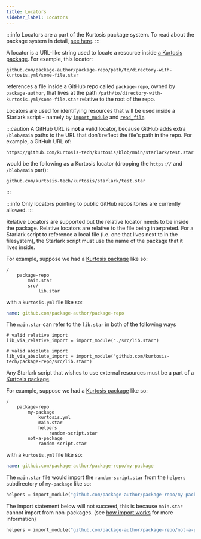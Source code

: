 ```yaml
---
title: Locators
sidebar_label: Locators
---
```


:::info
Locators are a part of the Kurtosis package system. To read about the package system in detail, [see here][how-do-kurtosis-imports-work-explanation].
:::

A locator is a URL-like string used to locate a resource inside [a Kurtosis package][packages]. For example, this locator:

```
github.com/package-author/package-repo/path/to/directory-with-kurtosis.yml/some-file.star
```

references a file inside a GitHub repo called `package-repo`, owned by `package-author`, that lives at the path `/path/to/directory-with-kurtosis.yml/some-file.star` relative to the root of the repo.


Locators are used for identifying resources that will be used inside a Starlark script - namely by [`import_module`](../starlark-reference/import-module.md) and [`read_file`](../starlark-reference/read-file.md).

:::caution
A GitHub URL is **not** a valid locator, because GitHub adds extra `/blob/main` paths to the URL that don't reflect the file's path in the repo. For example, a GitHub URL of:

```
https://github.com/kurtosis-tech/kurtosis/blob/main/starlark/test.star
```

would be the following as a Kurtosis locator (dropping the `https://` and `/blob/main` part):

```
github.com/kurtosis-tech/kurtosis/starlark/test.star
```
:::

:::info
Only locators pointing to public GitHub repositories are currently allowed.
:::

Relative Locators are supported but the relative locator needs to be inside the package. Relative locators are relative to the file being interpreted. For a Starlark script to reference a local file (i.e. one that lives next to in the filesystem), the Starlark script must use the name of the package that it lives inside.

For example, suppose we had a [Kurtosis package][packages] like so:

```
/
    package-repo
        main.star
        src/
            lib.star
```

with a `kurtosis.yml` file like so:

```yaml
name: github.com/package-author/package-repo
```

The `main.star` can refer to the `lib.star` in both of the following ways


```
# valid relative import
lib_via_relative_import = import_module("./src/lib.star")

# valid absolute import
lib_via_absolute_import = import_module("github.com/kurtosis-tech/package-repo/src/lib.star")
```

Any Starlark script that wishes to use external resources must be
a part of a [Kurtosis package][packages].

For example, suppose we had a [Kurtosis package][packages] like so:

```
/
    package-repo
        my-package 
            kurtosis.yml
            main.star
            helpers
                random-script.star
        not-a-package
            random-script.star
```

with a `kurtosis.yml` file like so:

```yaml
name: github.com/package-author/package-repo/my-package
```

The `main.star` file would import the `random-script.star` from the `helpers` subdirectory of `my-package` like so:

```python
helpers = import_module("github.com/package-author/package-repo/my-package/helpers/random-script.star")
```

The import statement below will not succeed, this is because `main.star` cannot import from non-packages.
(see [how import works][how-do-kurtosis-imports-work-explanation] for more information)

```python
helpers = import_module("github.com/package-author/package-repo/not-a-package/random-script.star")
```

<!------------------ ONLY LINKS BELOW HERE -------------------->
[packages]: ./packages.md
[how-do-kurtosis-imports-work-explanation]: ../explanations/how-do-kurtosis-imports-work.md

